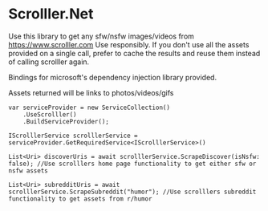 # Scrolller.Net

Use this library to get any sfw/nsfw images/videos from https://www.scrolller.com
Use responsibly. If you don't use all the assets provided on a single call, prefer to cache the results and reuse them instead of calling scrolller again.

Bindings for microsoft's dependency injection library provided.

Assets returned will be links to photos/videos/gifs


```
var serviceProvider = new ServiceCollection()
    .UseScrolller()
    .BuildServiceProvider();

IScrolllerService scrolllerService = serviceProvider.GetRequiredService<IScrolllerService>()

List<Uri> discoverUris = await scrolllerService.ScrapeDiscover(isNsfw: false); //Use scrolllers home page functionality to get either sfw or nsfw assets

List<Uri> subredditUris = await scrolllerService.ScrapeSubreddit("humor"); //Use scrolllers subreddit functionality to get assets from r/humor
```